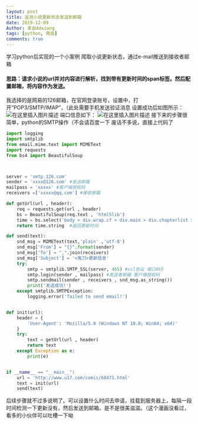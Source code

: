 ```yaml
---
layout: post
title: 监测小说更新状态发送到邮箱
date: 2019-12-09
Author: 来自Adxiong
tags: [python, 爬虫]
comments: true
---
```

学习python后实现的一个小案例
爬取小说更新状态，通过e-mail推送到接收者邮箱
<!-- more -->

#### 思路：请求小说的url并对内容进行解析，找到带有更新时间的span标签。然后配置邮箱，将内容作为发送。
我选择的是网易的126邮箱，在官网登录账号，设置中，打开“POP3/SMTP/IMAP”，（此处需要手机发送验证消息
设置成功后如图所示：
![在这里插入图片描述](https://img-blog.csdnimg.cn/20191209173749348.png?x-oss-process=image/watermark,type_ZmFuZ3poZW5naGVpdGk,shadow_10,text_aHR0cHM6Ly9ibG9nLmNzZG4ubmV0L3FxXzIxNDg0OTM1,size_16,color_FFFFFF,t_70)
端口信息如下：
![在这里插入图片描述](https://img-blog.csdnimg.cn/20191209173932392.png)
接下来的步骤很简单，python的SMTP操作（不会请百度一下
废话不多说，直接上代码了
```python
import logging
import smtplib
from email.mime.text import MIMEText
import requests
from bs4 import BeautifulSoup



server = 'smtp.126.com' 
sender = 'xxxx@126.com' #发送邮箱
mailpass = 'xxxxx' #客户端授权码
receivers =['xxxxx@qq.com'] #接收邮箱

def getUrl(url , header):
    req = requests.get(url , header)
    bs = BeautifulSoup(req.text , 'html5lib')
    time = bs.select('body > div.wrap.cf > div.main > div.chapterlist > div.chapterlist_box > div > div > span')[0]
    return time.string  #返回更新时间

def send(text):
    snd_msg = MIMEText(text,'plain' ,'utf-8')
    snd_msg['From'] = "{}".format(sender)
    snd_msg['To'] = ",".join(receivers)
    snd_msg['Subject'] = '<鬼刀>更新信息'
    try:
        smtp = smtplib.SMTP_SSL(server, 465) #ssl协议 端口465
        smtp.login(sender , mailpass) #发送者邮箱 客户端授权码
        smtp.sendmail(sender , receivers , snd_msg.as_string())
        print('发送成功!')
    except smtplib.SMTPException:
        logging.error('failed to send email!')


def init(url):
    header = {
        'User-Agent': 'Mozilla/5.0 (Windows NT 10.0; Win64; x64)'
    }
    try:
        text = getUrl(url , header)
        return text
    except Exception as e:
        print(e)


if __name__ == "__main__":
    url = 'http://www.u17.com/comic/68471.html'
    text = init(url)
    send(text)
```

后续步骤就不过多说明了。可以设置什么时间去申请，挂载到服务器上，每隔一段时间检测一下更新没有，然后发送到邮箱。是不是很美滋滋。（这个漫画没看过，看多的小伙伴可以吐槽一下呦
